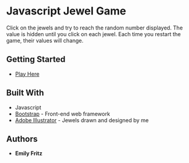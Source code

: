 # Javascript Jewel Game

Click on the jewels and try to reach the random number displayed. 
The value is hidden until you click on each jewel. 
Each time you restart the game, their values will change.

## Getting Started

* [Play Here](https://emfritz2.github.io/Javascript-Jewel-Game/)

## Built With

* Javascript
* [Bootstrap](https://getbootstrap.com/) - Front-end web framework
* [Adobe Illustrator](https://www.adobe.com/products/illustrator.html?sdid=KKQML&mv=search&s_kwcid=AL!3085!3!196928852571!e!!g!!adobe%20illustrator&ef_id=WadbwgAAAIgts3l0:20171225180355:s) - Jewels drawn and designed by me

## Authors

* **Emily Fritz**
